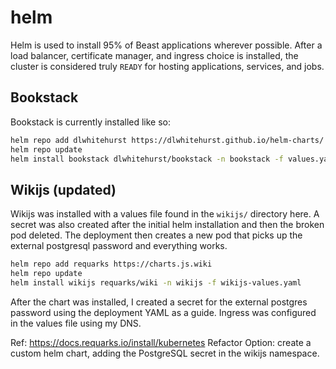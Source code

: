 # helm

Helm is used to install 95% of Beast applications wherever possible. After a load balancer,
certificate manager, and ingress choice is installed, the cluster is considered truly 
`READY` for hosting applications, services, and jobs.

## Bookstack
Bookstack is currently installed like so:

```bash
helm repo add dlwhitehurst https://dlwhitehurst.github.io/helm-charts/
helm repo update
helm install bookstack dlwhitehurst/bookstack -n bookstack -f values.yaml
```

## Wikijs (updated)
Wikijs was installed with a values file found in the `wikijs/` directory here. A secret was also created after the initial helm installation and then the broken pod deleted. The deployment then creates a new pod that picks up the external postgresql password and everything works. 

```bash
helm repo add requarks https://charts.js.wiki
helm repo update
helm install wikijs requarks/wiki -n wikijs -f wikijs-values.yaml
```
After the chart was installed, I created a secret for the external postgres password using the deployment YAML as a guide. Ingress was configured in the values file using my DNS.

Ref: https://docs.requarks.io/install/kubernetes
Refactor Option: create a custom helm chart, adding the PostgreSQL secret in the wikijs namespace.
